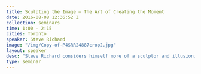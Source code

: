 ```yaml
---
title: Sculpting the Image – The Art of Creating the Moment
date: 2016-08-08 12:36:52 Z
collection: seminars
time: 1:00 - 2:15
cities: Toronto
speaker: Steve Richard
image: "/img/Copy-of-P4SRR24887crop2.jpg"
layout: speaker
desc: "Steve Richard considers himself more of a sculptor and illusionist than a photographer. In this workflow session Steve will demonstrate his meticulous method of creating world-class iconic images in camera from start to finish. Steve will share his approach to working with models to create beautiful moments within a very simple framework and will demonstrate his workflow using capture one to go from image creation to print."
type: seminar
---
```

